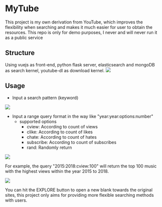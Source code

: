 # MyTube
This project is my own derivation from YouTube, which improves the flexibility when searching and makes it much easier for user to obtain the resources. This repo is only for demo purposes, I never and will never run it as a public service


## Structure
Using vuejs as front-end, python flask server, elasticsearch and mongoDB as search kernel, youtube-dl as download kernel.
![](https://i.imgur.com/tRwUMZj.png)

## Usage
* Input a search pattern (keyword)

![](https://i.imgur.com/Ppl7klg.png)
* Input a range query format in the way like "year:year:options:number"
  * supported options
    * cview: According to count of views
    * clike: According to count of likes
    * chate: According to count of hates
    * subscribe: According to count of subscribes
    * rand: Randomly return

![](https://i.imgur.com/FfC8tQd.png)

  For example, the query "2015:2018:cview:100" will return the top 100 music with the highest views within the year 2015 to 2018.

![](https://i.imgur.com/LrFHg9W.png)

  You can hit the EXPLORE button to open a new blank towards the original sites, this project only aims for providing more flexible searching methods with users.
